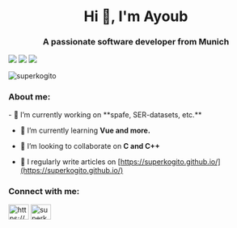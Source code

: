 <h1 align="center">Hi 👋, I'm Ayoub</h1>
<h3 align="center">A passionate software developer from Munich</h3>

![](http://github-profile-summary-cards.vercel.app/api/cards/profile-details?username=SuperKogito&theme=github)
![](http://github-profile-summary-cards.vercel.app/api/cards/repos-per-language?username=SuperKogito&theme=github) 
![](http://github-profile-summary-cards.vercel.app/api/cards/stats?username=SuperKogito&theme=default) 

<p align="left"> <img src="https://komarev.com/ghpvc/?username=superkogito&label=Profile%20views&color=0e75b6&style=flat" alt="superkogito" /> </p>

<h3 align="left">About me:</h3>
- 🔭 I’m currently working on **spafe, SER-datasets, etc.**

- 🌱 I’m currently learning **Vue and more.**

- 👯 I’m looking to collaborate on **C and C++**

- 📝 I regularly write articles on [https://superkogito.github.io/](https://superkogito.github.io/)

<h3 align="left">Connect with me:</h3>
<p align="left">
<a href="https://linkedin.com/in/https://www.linkedin.com/in/ayoub-malek-24600a125/" target="blank"><img align="center" src="https://raw.githubusercontent.com/rahuldkjain/github-profile-readme-generator/master/src/images/icons/Social/linked-in-alt.svg" alt="https://www.linkedin.com/in/ayoub-malek-24600a125/" height="30" width="40" /></a>
<a href="https://stackoverflow.com/users/superkogito" target="blank"><img align="center" src="https://raw.githubusercontent.com/rahuldkjain/github-profile-readme-generator/master/src/images/icons/Social/stack-overflow.svg" alt="superkogito" height="30" width="40" /></a>
</p>
